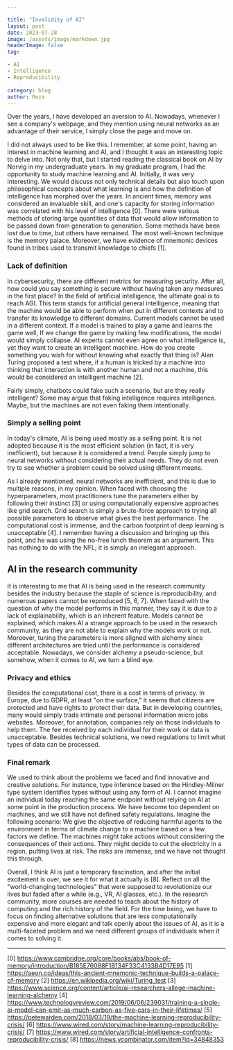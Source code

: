 ```yaml
---

title: "Invalidity of AI"
layout: post
date: 2023-07-28
image: /assets/image/markdown.jpg
headerImage: false
tag:

- AI
- Intelligence
- Reproducibility
  
category: blog
author: Reza
---
```


Over the years, I have developed an aversion to AI. Nowadays, whenever I see a company's webpage, and they mention using neural networks as an advantage of their service, I simply close the page and move on.

I did not always used to be like this. I remember, at some point, having an interest in machine learning and AI, and I thought it was an interesting topic to delve into. Not only that, but I started reading the classical book on AI by Norvig in my undergraduate years. In my graduate program, I had the opportunity to study machine learning and AI. Initially, it was very interesting. We would discuss not only technical details but also touch upon philosophical concepts about what learning is and how the definition of intelligence has morphed over the years. In ancient times, memory was considered an invaluable skill, and one's capacity for storing information was correlated with his level of intelligence [0]. There were various methods of storing large quantities of data that would allow information to be passed down from generation to generation. Some methods have been lost due to time, but others have remained. The most well-known technique is the memory palace. Moreover, we have evidence of mnemonic devices found in tribes used to transmit knowledge to chiefs [1].

### Lack of definition

In cybersecurity, there are different metrics for measuring security. After all, how could you say something is secure without having taken any measures in the first place? In the field of artificial intelligence, the ultimate goal is to reach AGI. This term stands for artificial general intelligence, meaning that the machine would be able to perform when put in different contexts and to transfer its knowledge to different domains. Current models cannot be used in a different context. If a model is trained to play a game and learns the game well, If we change the game by making few modifications, the model would simply collapse. AI experts cannot even agree on what intelligence is, yet they want to create an intelligent machine. How do you create something you wish for without knowing what exactly that thing is? Alan Turing proposed a test where, if a human is tricked by a machine into thinking that interaction is with another human and not a machine, this would be considered an intelligent machine [2].

Fairly simply, chatbots could fake such a scenario, but are they really intelligent? Some may argue that faking intelligence requires intelligence. Maybe, but the machines are not even faking them intentionally.


### Simply a selling point

In today's climate, AI is being used mostly as a selling point. It is not adopted because it is the most efficient solution (in fact, it is very inefficient), but because it is considered a trend. People simply jump to neural networks without considering their actual needs. They do not even try to see whether a problem could be solved using different means.

As I already mentioned, neural networks are inefficient, and this is due to multiple reasons, in my opinion. When faced with choosing the hyperparameters, most practitioners tune the parameters either by following their instinct [3] or using computationally expensive approaches like grid search. Grid search is simply a brute-force approach to trying all possible parameters to observe what gives the best performance. The computational cost is immense, and the carbon footprint of deep learning is unacceptable [4]. I remember having a discussion and bringing up this point, and he was using the no-free lunch theorem as an argument. This has nothing to do with the NFL; it is simply an inelegant approach.

AI in the research community
---
It is interesting to me that AI is being used in the research community besides the industry because the staple of science is reproducibility, and numerous papers cannot be reproduced [5, 6, 7]. When faced with the question of why the model performs in this manner, they say it is due to a lack of explainability, which is an inherent feature. Models cannot be explained, which makes AI a strange approach to be used in the research community, as they are not able to explain why the models work or not. Moreover, tuning the parameters is more aligned with alchemy since different architectures are tried until the performance is considered acceptable. Nowadays, we consider alchemy a pseudo-science, but somehow, when it comes to AI, we turn a blind eye.

### Privacy and ethics


Besides the computational cost, there is a cost in terms of privacy. In Europe, due to GDPR, at least "on the surface," it seems that citizens are protected and have rights to protect their data. But in developing countries, many would simply trade intimate and personal information micro jobs websites. Moreover, for annotation, companies rely on those individuals to help them. The fee received by each individual for their work or data is unacceptable. Besides technical solutions, we need regulations to limit what types of data can be processed.


### Final remark

We used to think about the problems we faced and find innovative and creative solutions. For instance, type inference based on the Hindley-Milner type system identifies types without using any form of AI. I cannot imagine an individual today reaching the same endpoint without relying on AI at some point in the production process. We have become too dependent on machines, and we still have not defined safety regulations. Imagine the following scenario: We give the objective of reducing harmful agents to the environment in terms of climate change to a machine based on a few factors we define. The machines might take actions without considering the consequences of their actions. They might decide to cut the electricity in a region, putting lives at risk. The risks are immense, and we have not thought this through.


Overall, I think AI is just a temporary fascination, and after the initial excitement is over, we see it for what it actually is [8]. Reflect on all the "world-changing technologies" that were supposed to revolutionize our lives but faded after a while (e.g., VR, AI glasses, etc.). In the research community, more courses are needed to teach about the history of computing and the rich history of the field. For the time being, we have to focus on finding alternative solutions that are less computationally expensive and more elegant and talk openly about the issues of AI, as it is a multi-faceted problem and we need different groups of individuals when it comes to solving it.

---
[0] https://www.cambridge.org/core/books/abs/book-of-memory/introduction/B185E76088F1B134F33C4133B4D17E95
[1] https://aeon.co/ideas/this-ancient-mnemonic-technique-builds-a-palace-of-memory
[2] https://en.wikipedia.org/wiki/Turing_test
[3] https://www.science.org/content/article/ai-researchers-allege-machine-learning-alchemy
[4] https://www.technologyreview.com/2019/06/06/239031/training-a-single-ai-model-can-emit-as-much-carbon-as-five-cars-in-their-lifetimes/
[5] https://petewarden.com/2018/03/19/the-machine-learning-reproducibility-crisis/
[6] https://www.wired.com/story/machine-learning-reproducibility-crisis/
[7] https://www.wired.com/story/artificial-intelligence-confronts-reproducibility-crisis/
[8] https://news.ycombinator.com/item?id=34848353
